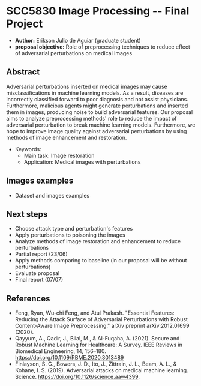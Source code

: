 # SCC5830 Image Processing -- Final Project

- **Author:** Erikson Julio de Aguiar (graduate student)
- **proposal objective:** Role of preprocessing techniques to reduce effect of adversarial perturbations on medical images

## Abstract

Adversarial perturbations inserted on medical images may cause misclassifications in machine learning models. As a result, diseases are incorrectly classified forward to poor diagnosis and not assist physicians. Furthermore, malicious agents might generate perturbations and inserted them in images, producing noise to build adversarial features. Our proposal aims to analyze preprocessing methods' role to reduce the impact of adversarial perturbation to break machine learning models. Furthermore, we hope to improve image quality against adversarial perturbations by using methods of image enhancement and restoration.

- Keywords:
  - Main task: Image restoration
  - Application: Medical images with perturbations

## Images examples

- Dataset and images examples

## Next steps

- Choose attack type and perturbation's features
- Apply perturbations to poisoning the images
- Analyze methods of image restoration and enhancement to reduce perturbations
- Partial report (23/06)
- Apply methods comparing to baseline (in our proposal will be without perturbations)
- Evaluate proposal
- Final report (07/07)


## References

- Feng, Ryan, Wu-chi Feng, and Atul Prakash. "Essential Features: Reducing the Attack Surface of Adversarial Perturbations with Robust Content-Aware Image Preprocessing." arXiv preprint arXiv:2012.01699 (2020).
- Qayyum, A., Qadir, J., Bilal, M., & Al-Fuqaha, A. (2021). Secure and Robust Machine Learning for Healthcare: A Survey. IEEE Reviews in Biomedical Engineering, 14, 156–180. https://doi.org/10.1109/RBME.2020.3013489
- Finlayson, S. G., Bowers, J. D., Ito, J., Zittrain, J. L., Beam, A. L., & Kohane, I. S. (2019). Adversarial attacks on medical machine learning. Science. https://doi.org/10.1126/science.aaw4399.
